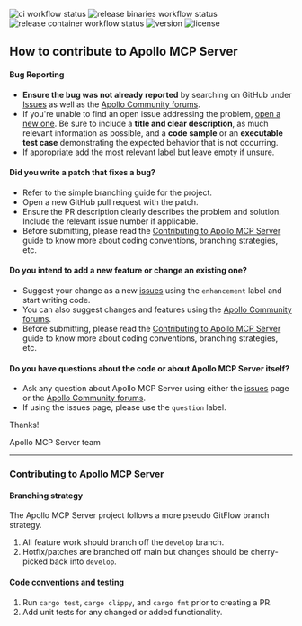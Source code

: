![ci workflow status](https://img.shields.io/github/actions/workflow/status/apollographql/apollo-mcp-server/ci.yml)
![release binaries workflow status](https://img.shields.io/github/actions/workflow/status/apollographql/apollo-mcp-server/release-bins.yml?label=release%20binaries)
![release container workflow status](https://img.shields.io/github/actions/workflow/status/apollographql/apollo-mcp-server/release-container.yml?label=release%20container)
![version](https://img.shields.io/github/v/release/apollographql/apollo-mcp-server)
![license](https://img.shields.io/github/license/apollographql/apollo-mcp-server)

## How to contribute to Apollo MCP Server

#### Bug Reporting

* **Ensure the bug was not already reported** by searching on GitHub under [Issues](https://github.com/apollographql/apollo-mcp-server/issues) as well as the [Apollo Community forums](https://community.apollographql.com/latest).
* If you're unable to find an open issue addressing the problem, [open a new one](https://github.com/apollographql/apollo-mcp-server/issues/new). Be sure to include a **title and clear description**, as much relevant information as possible, and a **code sample** or an **executable test case** demonstrating the expected behavior that is not occurring.
* If appropriate add the most relevant label but leave empty if unsure.

#### **Did you write a patch that fixes a bug?**

* Refer to the simple branching guide for the project.
* Open a new GitHub pull request with the patch.
* Ensure the PR description clearly describes the problem and solution. Include the relevant issue number if applicable.
* Before submitting, please read the [Contributing to Apollo MCP Server](#contributing-to-apollo-mcp-server) guide to know more about coding conventions, branching strategies, etc.

#### **Do you intend to add a new feature or change an existing one?**

* Suggest your change as a new [issues](https://github.com/apollographql/apollo-mcp-server/issues) using the `enhancement` label and start writing code.
* You can also suggest changes and features using the [Apollo Community forums](https://community.apollographql.com/latest).
* Before submitting, please read the [Contributing to Apollo MCP Server](#contributing-to-apollo-mcp-server) guide to know more about coding conventions, branching strategies, etc.

#### **Do you have questions about the code or about Apollo MCP Server itself?**

* Ask any question about Apollo MCP Server using either the [issues](https://github.com/apollographql/apollo-mcp-server/issues) page or the [Apollo Community forums](https://community.apollographql.com/latest). 
* If using the issues page, please use the `question` label.

Thanks!

Apollo MCP Server team

---

### Contributing to Apollo MCP Server

#### Branching strategy
The Apollo MCP Server project follows a more pseudo GitFlow branch strategy.

1. All feature work should branch off the `develop` branch.
2. Hotfix/patches are branched off main but changes should be cherry-picked back into `develop`.

#### Code conventions and testing
1. Run `cargo test`, `cargo clippy`, and `cargo fmt` prior to creating a PR.
2. Add unit tests for any changed or added functionality.